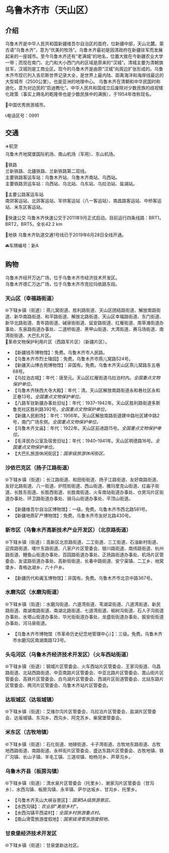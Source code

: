 # 乌鲁木齐市（天山区）  
## 介绍    
乌鲁木齐是中华人民共和国新疆维吾尔自治区的首府，位新疆中部，天山北麓。蒙古语“乌鲁木齐”，意为“优美的牧场”。乌鲁木齐最初是因清政府在新疆驻军而发展起来的一座城市。至今乌鲁木齐还有“老满城”的地名，位置大致在今新疆农业大学一带；而现在南门、北门和大小西门内的区域是原来的“汉城”。清城主要为清朝旗驻军，汉城则是工商业区。现今的乌鲁木齐是由原“汉城”向周边扩张形成的。乌鲁木齐市现已列入吉尼斯世界记录大全，是世界上最内陆、距离海洋和海岸线最远的大型城市（2500公里）。也是亚洲的地理中心。
乌鲁木齐在清朝和中华民国时称迪化，意为对边民的“启迪教化”。中华人民共和国成立后废除对少数民族的歧视矮化政策（事实上赐名的乾隆帝也是少数民族中的满族），于1954年改称现名。
  
🏅中国优秀旅游城市。   

📞电话区号：0991  
  
## 交通  
✈️航空  
乌鲁木齐地窝堡国际机场、南山机场（军用）、东山机场。    
  
🚈铁路  
兰新铁路、北疆铁路、兰新铁路第二双线。  
主要铁路客运车站：乌鲁木齐站、乌鲁木齐南站、乌西站。  
主要铁路货运车站：乌西站、乌北站、乌东站、乌拉泊站、盐湖站。    
  
🚌主要公路客运车站  
南郊客运站、北郊客运站、军供客运站（八一客运站）、南昌路客运站、中桥客运站、米东区客运站。    
  
🚏快速公交
乌鲁木齐快速公交于2011年9月正式启动。目前运行四条线路：BRT1，BRT2，BRT5，全长42.2 km
  
🚆地铁
乌鲁木齐轨道交通1号线已于2019年6月28日全线开通。    
  
🚘车牌编号：新A  
  
## 购物
乌鲁木齐经开万达广场，位于乌鲁木齐市经济技术开发区。  
乌鲁木齐德汇万达广场，位于乌鲁木齐市克拉玛依路东段。    

### 天山区（幸福路街道）  
🌐下辖乡镇（街道）：燕儿窝街道、胜利路街道、天山区团结路街道、解放南路街道、新华南路街道、和平路街道、解放北路街道、天山区幸福路街道、东门街道、新华北路街道、青年路街道、碱泉街街道、延安路街道、红雁街道、南草滩街道办事处、东泉路街道办事处、二道桥街道、黑甲山街道、大湾街道、赛马场街道、南湾街街道、大巴扎片区。   
🚩革命文物保护利用片区（西路军片区）（新疆片区）。   
  
* 【新疆钱币博物馆】：免费。乌鲁木齐市人民路。   
* 【乌鲁木齐市烈士陵园】：免费。乌鲁木齐市燕儿窝路524号。   
* 【新疆天山博古苑博物馆】：非国有。免费。乌鲁木齐天山区燕儿窝路东五巷68号。   
* 【乌拉泊古城】：年代：唐至元。天山区红雁街道乌拉泊村内。*全国重点文物保护单位。*  
* 【乌鲁木齐陕西大寺大殿】：年代：清。天山区解放南路街道永和巷社区永和正巷13号。*全国重点文物保护单位。*  
* 【八路军驻新疆办事处旧址】：年代：1937–1942年。天山区胜利路街道多斯鲁克社区胜利路392号。*全国重点文物保护单位。*  
* 【新疆人民剧场】：年代：1956年。天山区解放南路街道建中路社区建中路2号，南门广场东侧。*全国重点文物保护单位。*  
* 【乌鲁木齐文庙】：年代：1922年。天山区前进路15号。*全国重点文物保护单位。*  
* 【毛泽民办公室及宿舍旧址】：年代：1940–1941年。天山区明德路16号。*全国重点文物保护单位。*   
* 【大巴扎旅游休闲街区】：*国家级旅游休闲街区。*   

### 沙依巴克区（扬子江路街道）  
🌐下辖乡镇（街道）：长江路街道、和田街街道、扬子江路街道、友好南路街道、友好北路街道、八一街道、炉院街街道、西山街道、雅玛里克山街道、红庙子街道、长胜东街道、长胜西街道、长胜南街道、火车南站街道办事处、仓房沟片区街道办事处、环卫路街道办事处、骑马山街道办事处、平顶山街道。   
  
* 【新疆维吾尔自治区博物馆】：一级。免费。乌鲁木齐市西北路581号。   
* 【新疆地质矿产博物馆】：免费。乌鲁木齐市友好北路430号。   

### 新市区（乌鲁木齐高新技术产业开发区）（北京路街道）  
🌐下辖乡镇（街道）：高新区北京路街道、二工街道、三工街道、石油新村街道、迎宾路街道、喀什东路街道、八家户片区管委会、银川路街道、南纬路街道、杭州路街道、鲤鱼山街道办事处、百园路街道办事处、正扬路街道办事处、机场片区管委会、友谊路街道办事处、高新街街道、长春中路街道、安宁渠镇、二工乡、地窝堡乡、青格达湖乡、六十户乡。   
  
* 【新疆历代和阗玉博物馆】：非国有。免费。乌鲁木齐市北京中路367号。   

### 水磨沟区（水磨沟街道）  
🌐下辖乡镇（街道）：水磨沟街道、六道湾街道、苇湖梁街道、八道湾街道、新民路街道、南湖南路街道、南湖北路街道、七道湾街道、榆树沟街道、石人子沟街道办事处、水塔山街道办事处、华光街街道办事处、龙盛街街道办事处、振安街街道办事处、河马泉街道。   
  
* 【乌鲁木齐市博物馆（市革命历史纪念地管理中心）】：三级。免费。乌鲁木齐市水磨沟区南湖南路123号。   

### 头屯河区（乌鲁木齐经济技术开发区）（火车西站街道）  
🌐下辖乡镇（街道）：钢城片区管委会、火车西站片区管委会、王家沟街道、乌昌路街道、北站西路街道、中亚南路片区管委会、中亚北路片区管委会、嵩山街片区管委会、高铁片区管委会、白鸟湖片区管委会、西湖片区街道管委会、北站东路片区管委会、两河片区管委会、乌鲁木齐站片区管委会。   

### 达坂城区（达坂城镇）  
🌐下辖乡镇（街道）：艾维尔沟片区管委会、乌拉泊片区管委会、盐湖片区管委会、达坂城镇、东沟乡、西沟乡、阿克苏乡、柴窝堡管委会。   

### 米东区（古牧地镇）  
🌐下辖乡镇（街道）：石化街道、地磅街道、卡子湾街道、古牧地东路街道、古牧地西路街道、南路街道、永祥街片区管委会、盛达东路片区管委会、古牧地镇、铁厂沟镇、长山子镇、羊毛工镇、三道坝镇、柏杨河乡、芦草沟乡。   

### 乌鲁木齐县（板房沟镇）  
🌐下辖乡镇（街道）：清水泉片区管委会（托里乡）、谢家沟片区管委会（甘沟乡）、水西沟镇、板房沟镇、永丰镇、萨尔达坂乡、甘沟乡、托里乡。   
  
* 【乌鲁木齐天山大峡谷景区】：*国家5A级旅游景区。*  
* 【水西沟镇】：*农业部“美丽乡村”。*  
* 【水西沟镇平西梁村】：*全国乡村旅游重点村。*  
* 【南山滑雪旅游度假地】：*国家级滑雪旅游度假地。*   

### 甘泉堡经济技术开发区
🌐下辖乡镇（街道）：甘泉堡新达社区。